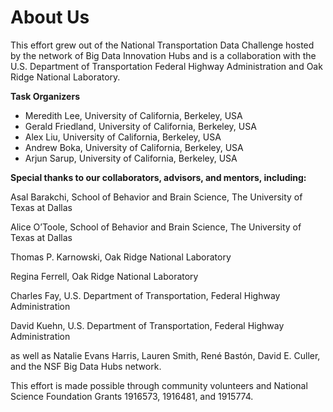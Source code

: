 # About Us

This effort grew out of the National Transportation Data Challenge hosted by the network of Big Data Innovation Hubs and is a collaboration with the U.S. Department of Transportation Federal Highway Administration and Oak Ridge National Laboratory.

<b>Task Organizers</b>
* Meredith Lee, University of California, Berkeley, USA 
* Gerald Friedland, University of California, Berkeley, USA 
* Alex Liu, University of California, Berkeley, USA
* Andrew Boka, University of California, Berkeley, USA
* Arjun Sarup, University of California, Berkeley, USA

<b>Special thanks to our collaborators, advisors, and mentors, including:</b>

Asal Barakchi, School of Behavior and Brain Science, The University of Texas at Dallas

Alice O’Toole, School of Behavior and Brain Science, The University of Texas at Dallas

Thomas P. Karnowski, Oak Ridge National Laboratory

Regina Ferrell, Oak Ridge National Laboratory

Charles Fay, U.S. Department of Transportation, Federal Highway Administration

David Kuehn, U.S. Department of Transportation, Federal Highway Administration

as well as Natalie Evans Harris, Lauren Smith, René Bastón, David E. Culler, and the NSF Big Data Hubs network.

This effort is made possible through community volunteers and National Science Foundation Grants 1916573, 1916481, and 1915774.

